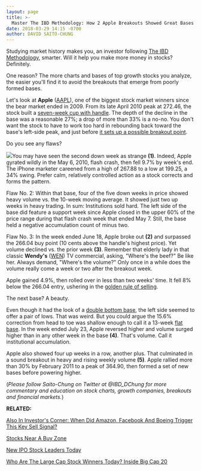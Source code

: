```yaml
---
layout: page
title: >-
  Master The IBD Methodology: How 2 Apple Breakouts Showed Great Bases Can Form Next To Poor Ones
date: 2018-03-29 14:15 -0700
author: DAVID SAITO-CHUNG
---
```





Studying market history makes you, an investor following [The IBD Methodology](https://www.investors.com/how-to-invest/how-to-invest-in-stocks-investing-for-beginners/), smarter. Will it help you make more money in stocks? Definitely.




One reason? The more charts and bases of top growth stocks you analyze, the easier you'll find it to avoid the breakouts that emerge from poorly formed bases.


Let's look at **Apple** ([AAPL](https://research.investors.com/quote.aspx?symbol=AAPL)), one of the biggest stock market winners since the bear market ended in 2009. From its late April 2010 peak at 272.46, the stock built a [seven-week cup with handle](https://www.investors.com/how-to-invest/investors-corner/the-basics-how-to-analyze-a-stocks-cup-with-handle/). The depth of the decline in the base was a reasonable 27%; a drop of more than 33% is a no-no. You don't want the stock to have to work too hard in rebounding back toward the base's left-side peak, and just before [it sets up a possible breakout point](https://www.investors.com/how-to-invest/investors-corner/chart-reading-basics-how-a-buy-point-marks-a-time-of-opportunity/).


Do you see any flaws?


![](https://www.investors.com/wp-content/uploads/2018/03/ICaapl040218-300x161.png)You may have seen the second down week as strange **(1)**. Indeed, Apple gyrated wildly in the May 6, 2010, flash crash, then fell 9.7% by week's end. The iPhone marketer careened from a high of 267.88 to a low at 199.25, a 34% swing. Prefer calm, relatively controlled action as a stock corrects and forms the pattern.


Flaw No. 2: Within that base, four of the five down weeks in price showed heavy volume vs. the 10-week moving average. It showed just two up weeks in heavy trading. In sum: Institutions sold hard. The left side of the base did feature a support week since Apple closed in the upper 60% of the price range during that flash crash week that ended May 7. Still, the base held a negative accumulation count of minus two.


Flaw No. 3: In the week ended June 18, Apple broke out **(2)** and surpassed the 266.04 buy point (10 cents above the handle's highest price). Yet volume declined vs. the prior week **(3)**. Remember that elderly lady in that classic **Wendy's** ([WEN](https://research.investors.com/quote.aspx?symbol=WEN)) TV commercial, asking, "Where's the beef?" Be like her. Always demand, "Where's the volume?" Only once in a while does the volume really come a week or two after the breakout week.


Apple gained 4.9%, then rolled over in less than two weeks' time. It fell 8% below the 266.04 entry, ushering in the [golden rule of selling](http://www.investors.com/how-to-invest/investors-corner/still-the-no-1-rule-for-stock-investors-always-cut-your-losses-short/).


The next base? A beauty.


Even though it had the look of a [double bottom base](https://www.investors.com/how-to-invest/investors-corner/what-is-double-bottom-base-biotech-stocks/), the left side seemed to offer a pair of lows. That was weird. But you could argue the 15.6% correction from head to toe was shallow enough to call it a 13-week [flat base](https://www.investors.com/how-to-invest/investors-corner/when-to-buy-the-basics-of-a-flat-base-a-super-growth-stock-pattern/). In the week ended July 23, Apple reversed higher and volume surged higher than in any other week in the base **(4)**. That's volume. Call it institutional accumulation.


Apple also showed four up weeks in a row, another plus. That culminated in a sound breakout in heavy and rising weekly volume **(5)**. Apple rallied more than 30% by February 2011 to a peak of 364.90, then formed a set of new bases before powering higher.



(*Please follow Saito-Chung on Twitter at @IBD\_DChung for more commentary and education on stock charts, growth companies, breakouts and financial markets.*)


**RELATED:**


[Also In Investor's Corner: When Did Amazon, Facebook And Boeing Trigger This Key Sell Signal?](https://www.investors.com/how-to-invest/investors-corner/break-10-week-line-when-to-sell-stocks/)


[Stocks Near A Buy Zone](https://www.investors.com/category/stock-lists/stocks-near-a-buy-zone/)


[New IPO Stock Leaders Today](https://research.investors.com/stock-lists/ipo-leaders/)


[Who Are The Large Cap Stock Winners Today? Inside Big Cap 20](https://research.investors.com/stock-lists/big-cap-20/)




